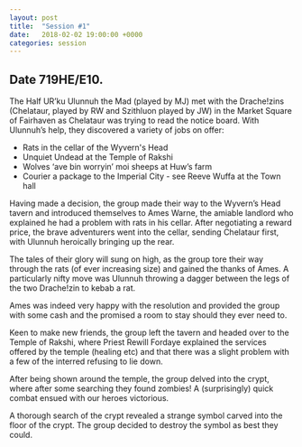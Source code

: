 ```yaml
---
layout: post
title:  "Session #1"
date:   2018-02-02 19:00:00 +0000
categories: session
---
```


## Date 719HE/E10.

The Half UR’ku Ulunnuh the Mad (played by MJ) met with the Drache!zins (Chelataur, played by RW and Szithluon played by JW) in the Market Square of Fairhaven as Chelataur was trying to read the notice board. With Ulunnuh’s help, they discovered a variety of jobs on offer:

- Rats in the cellar of the Wyvern's Head
- Unquiet Undead at the Temple of Rakshi
- Wolves ‘ave bin worryin’ moi sheeps at Huw’s farm
- Courier a package to the Imperial City - see Reeve Wuffa at the Town hall

Having made a decision, the group made their way to the Wyvern’s Head tavern and introduced themselves to Ames Warne, the amiable landlord who explained he had a problem with rats in his cellar. After negotiating a reward price, the brave adventurers went into the cellar, sending Chelataur first, with Ulunnuh heroically bringing up the rear.

The tales of their glory will sung on high, as the group tore their way through the rats (of ever increasing size) and gained the thanks of Ames. A particularly nifty move was Ulunnuh throwing a dagger between the legs of the two Drache!zin to kebab a rat.

Ames was indeed very happy with the resolution and provided the group with some cash and the promised a room to stay should they ever need to.

Keen to make new friends, the group left the tavern and headed over to the Temple of Rakshi, where Priest Rewill Fordaye explained the services offered by the temple (healing etc) and that there was a slight problem with a few of the interred refusing to lie down.

After being shown around the temple, the group delved into the crypt, where after some searching they found zombies! A (surprisingly) quick combat ensued with our heroes victorious.

A thorough search of the crypt revealed a strange symbol carved into the floor of the crypt. The group decided to destroy the symbol as best they could.
